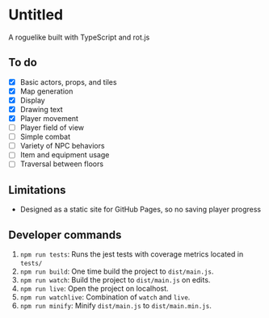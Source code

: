 # Untitled 

A roguelike built with TypeScript and rot.js

## To do

- [x] Basic actors, props, and tiles 
- [x] Map generation 
- [x] Display 
- [x] Drawing text 
- [x] Player movement 
- [ ] Player field of view 
- [ ] Simple combat
- [ ] Variety of NPC behaviors
- [ ] Item and equipment usage 
- [ ] Traversal between floors 

## Limitations

- Designed as a static site for GitHub Pages, so no saving player progress 

## Developer commands 

1. `npm run tests`: Runs the jest tests with coverage metrics located in `tests/`
2. `npm run build`: One time build the project to `dist/main.js`.
3. `npm run watch`: Build the project to `dist/main.js` on edits.
4. `npm run live`: Open the project on localhost.
5. `npm run watchlive`: Combination of `watch` and `live`. 
6. `npm run minify`: Minify `dist/main.js` to `dist/main.min.js`.